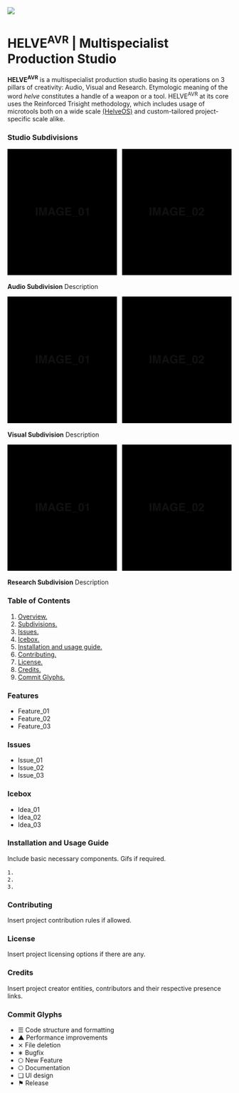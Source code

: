 ![](https://user-images.githubusercontent.com/2768053/45264520-3d0c7a00-b43e-11e8-899c-790441ae68eb.png)

<a name="overview"></a>
# HELVE<sup>AVR</sup> | Multispecialist Production Studio 

**HELVE<sup>AVR</sup>** is a multispecialist production studio basing its operations on 3 pillars of creativity: Audio, Visual and Research. Etymologic meaning of the word *helve* constitutes a handle of a weapon or a tool. HELVE<sup>AVR</sup> at its core uses the Reinforced Trisight methodology, which includes usage of microtools both on a wide scale [(HelveOS)](https://github.com/HELVE/helveOS) and custom-tailored project-specific scale alike.

<a name="divisions"></a>
### Studio Subdivisions

![](assets/readme_visuals/example-dual-gallery.png)

**Audio Subdivision** Description

![](assets/readme_visuals/example-dual-gallery.png)

**Visual Subdivision** Description

![](assets/readme_visuals/example-dual-gallery.png)

**Research Subdivision** Description

### Table of Contents
1. [Overview.](#overview)
2. [Subdivisions.](#divisions)
3. [Issues.](#issues)
4. [Icebox.](#icebox)
5. [Installation and usage guide.](#install)
6. [Contributing.](#contribute)
7. [License.](#license)
8. [Credits.](#credits)
9. [Commit Glyphs.](#glyphs)

<a name="features"></a>
### Features
+ Feature_01
+ Feature_02
+ Feature_03

<a name="issues"></a>
### Issues
+ Issue_01
+ Issue_02
+ Issue_03

<a name="icebox"></a>
### Icebox
+ Idea_01
+ Idea_02
+ Idea_03

<a name="install"></a>
### Installation and Usage Guide
Include basic necessary components. Gifs if required.
```
1. 
2. 
3. 
```

<a name="contribute"></a>
### Contributing
Insert project contribution rules if allowed.

<a name="license"></a>
### License
Insert project licensing options if there are any.

<a name="credits"></a>
### Credits
Insert project creator entities, contributors and their respective presence links.

<a name="glyphs"></a>
### Commit Glyphs

+ ☰ Code structure and formatting
+ ▲ Performance improvements
+ ⨯ File deletion
+ ∗ Bugfix
+ ⬡ New Feature
+ ⎔ Documentation
+ ❑ UI design
+ ⚑ Release

